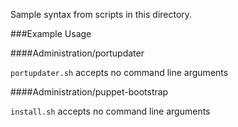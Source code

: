 Sample syntax from scripts in this directory.

###Example Usage

####Administration/portupdater

`portupdater.sh` accepts no command line arguments

####Administration/puppet-bootstrap

`install.sh` accepts no command line arguments
